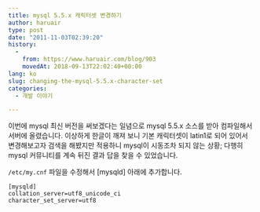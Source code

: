 ```yaml
---
title: mysql 5.5.x 캐릭터셋 변경하기
author: haruair
type: post
date: "2011-11-03T02:39:20"
history:
  - 
    from: https://www.haruair.com/blog/903
    movedAt: 2018-09-13T22:02:40+00:00
lang: ko
slug: changing-the-mysql-5.5.x-character-set
categories:
  - 개발 이야기

---
```

이번에 mysql 최신 버전을 써보겠다는 일념으로 mysql 5.5.x 소스를 받아 컴파일해서 서버에 올렸습니다. 이상하게 한글이 깨져 보니 기본 캐릭터셋이 latin1로 되어 있어서 변경해보고자 검색을 해봤지만 적용하니 mysql이 시동조차 되지 않는 상황; 다행히 mysql 커뮤니티를 계속 뒤진 결과 답을 찾을 수 있었습니다.

`/etc/my.cnf` 파일을 수정해서 \[mysqld\] 아래에 추가합니다.

```
[mysqld]
collation_server=utf8_unicode_ci
character_set_server=utf8
```
